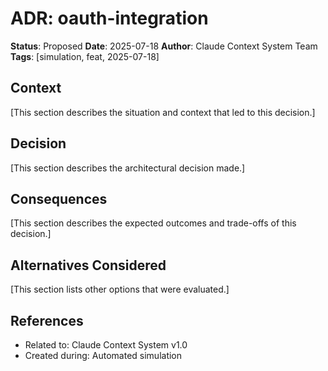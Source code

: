 # ADR: oauth-integration

**Status**: Proposed
**Date**: 2025-07-18
**Author**: Claude Context System Team
**Tags**: [simulation, feat, 2025-07-18]

## Context

[This section describes the situation and context that led to this decision.]

## Decision

[This section describes the architectural decision made.]

## Consequences

[This section describes the expected outcomes and trade-offs of this decision.]

## Alternatives Considered

[This section lists other options that were evaluated.]

## References

- Related to: Claude Context System v1.0
- Created during: Automated simulation
